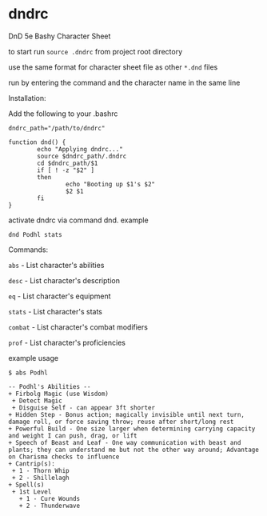 # dndrc
DnD 5e Bashy Character Sheet

to start run `source .dndrc` from project root directory 

use the same format for character sheet file as other `*.dnd` files

run by entering the command and the character name in the same line

Installation:

Add the following to your .bashrc

```
dndrc_path="/path/to/dndrc"

function dnd() {
        echo "Applying dndrc..."
        source $dndrc_path/.dndrc
        cd $dndrc_path/$1
        if [ ! -z "$2" ]
        then
                echo "Booting up $1's $2"
                $2 $1
        fi
}

```

activate dndrc via command dnd. example

`dnd Podhl stats`

Commands:

`abs` - List character's abilities

`desc` - List character's description

`eq` - List character's equipment

`stats` - List character's stats

`combat` - List character's combat modifiers

`prof` - List character's proficiencies

example usage

`$ abs Podhl`
```
-- Podhl's Abilities --
+ Firbolg Magic (use Wisdom)
 + Detect Magic
 + Disguise Self - can appear 3ft shorter
+ Hidden Step - Bonus action; magically invisible until next turn, damage roll, or force saving throw; reuse after short/long rest
+ Powerful Build - One size larger when determining carrying capacity and weight I can push, drag, or lift
+ Speech of Beast and Leaf - One way communication with beast and plants; they can understand me but not the other way around; Advantage on Charisma checks to influence
+ Cantrip(s):
 + 1 - Thorn Whip
 + 2 - Shillelagh
+ Spell(s)
 + 1st Level
   + 1 - Cure Wounds
   + 2 - Thunderwave
```
